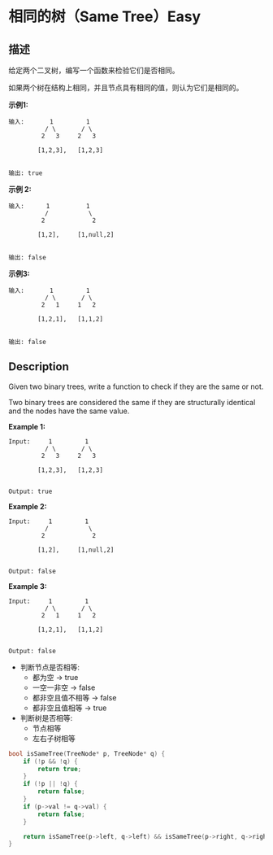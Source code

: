 # 相同的树（Same Tree）Easy
## 描述
给定两个二叉树，编写一个函数来检验它们是否相同。

如果两个树在结构上相同，并且节点具有相同的值，则认为它们是相同的。

**示例1:**
```
输入:       1         1
          / \       / \
         2   3     2   3

        [1,2,3],   [1,2,3]


输出: true
```

**示例 2:**
```
输入:      1          1
          /           \
         2             2

        [1,2],     [1,null,2]


输出: false
```


**示例3:**
```
输入:       1         1
          / \       / \
         2   1     1   2

        [1,2,1],   [1,1,2]


输出: false
```

## Description
Given two binary trees, write a function to check if they are the same or not.

Two binary trees are considered the same if they are structurally identical and the nodes have the same value.

**Example 1:**
```
Input:     1         1
          / \       / \
         2   3     2   3

        [1,2,3],   [1,2,3]


Output: true
```


**Example 2:**
```
Input:     1         1
          /           \
         2             2

        [1,2],     [1,null,2]


Output: false
```


**Example 3:**
```
Input:     1         1
          / \       / \
         2   1     1   2

        [1,2,1],   [1,1,2]


Output: false
```


- 判断节点是否相等:
    - 都为空 &rarr; true
    - 一空一非空 &rarr; false
    - 都非空且值不相等 &rarr; false
    - 都非空且值相等 &rarr; true
- 判断树是否相等:
    - 节点相等
    - 左右子树相等

```c++
bool isSameTree(TreeNode* p, TreeNode* q) {
    if (!p && !q) {
        return true;
    }
    if (!p || !q) {
        return false;
    }
    if (p->val != q->val) {
        return false;
    }

    return isSameTree(p->left, q->left) && isSameTree(p->right, q->right);
}
```